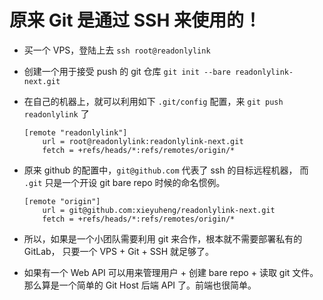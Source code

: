 # 原来 Git 是通过 SSH 来使用的！

- 买一个 VPS，登陆上去 `ssh root@readonlylink`

- 创建一个用于接受 push 的 git 仓库 `git init --bare readonlylink-next.git`

- 在自己的机器上，就可以利用如下 `.git/config` 配置，来 `git push readonlylink` 了

  ```
  [remote "readonlylink"]
      url = root@readonlylink:readonlylink-next.git
      fetch = +refs/heads/*:refs/remotes/origin/*
  ```

- 原来 github 的配置中，`git@github.com` 代表了 ssh 的目标远程机器，
  而 `.git` 只是一个开设 git bare repo 时候的命名惯例。

  ```
  [remote "origin"]
      url = git@github.com:xieyuheng/readonlylink-next.git
      fetch = +refs/heads/*:refs/remotes/origin/*
  ```

- 所以，如果是一个小团队需要利用 git 来合作，根本就不需要部署私有的 GitLab，
  只要一个 VPS + Git + SSH 就足够了。

- 如果有一个 Web API 可以用来管理用户 + 创建 bare repo + 读取 git 文件。
  那么算是一个简单的 Git Host 后端 API 了。前端也很简单。
